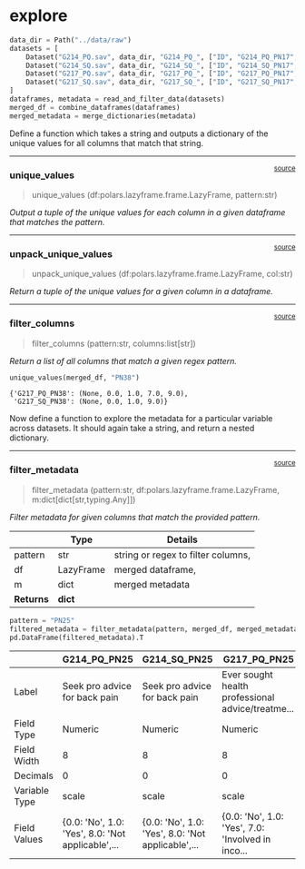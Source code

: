 # explore


<!-- WARNING: THIS FILE WAS AUTOGENERATED! DO NOT EDIT! -->

``` python
data_dir = Path("../data/raw")
datasets = [
    Dataset("G214_PQ.sav", data_dir, "G214_PQ_", ["ID", "G214_PQ_PN17", "G214_PQ_PN25", "G214_PQ_PN34", "G214_PQ_PN35", "G214_PQ_PN36"]),
    Dataset("G214_SQ.sav", data_dir, "G214_SQ_", ["ID", "G214_SQ_PN17", "G214_SQ_PN25", "G214_SQ_PN34", "G214_SQ_PN35", "G214_SQ_PN36"]),
    Dataset("G217_PQ.sav", data_dir, "G217_PQ_", ["ID", "G217_PQ_PN17", "G217_PQ_PN25", "G217_PQ_PN34", "G217_PQ_PN35", "G217_PQ_PN36", "G217_PQ_PN38", "G217_PQ_PN9"]),
    Dataset("G217_SQ.sav", data_dir, "G217_SQ_", ["ID", "G217_SQ_PN17", "G217_SQ_PN25", "G217_SQ_PN34", "G217_SQ_PN35", "G217_SQ_PN36", "G217_SQ_PN38", "G217_SQ_PN9"])
]
dataframes, metadata = read_and_filter_data(datasets)
merged_df = combine_dataframes(dataframes)
merged_metadata = merge_dictionaries(metadata)
```

Define a function which takes a string and outputs a dictionary of the
unique values for all columns that match that string.

------------------------------------------------------------------------

<a
href="https://github.com/matt-humphrey/pain/blob/main/pain/explore.py#L26"
target="_blank" style="float:right; font-size:smaller">source</a>

### unique_values

>  unique_values (df:polars.lazyframe.frame.LazyFrame, pattern:str)

*Output a tuple of the unique values for each column in a given
dataframe that matches the pattern.*

------------------------------------------------------------------------

<a
href="https://github.com/matt-humphrey/pain/blob/main/pain/explore.py#L19"
target="_blank" style="float:right; font-size:smaller">source</a>

### unpack_unique_values

>  unpack_unique_values (df:polars.lazyframe.frame.LazyFrame, col:str)

*Return a tuple of the unique values for a given column in a dataframe.*

------------------------------------------------------------------------

<a
href="https://github.com/matt-humphrey/pain/blob/main/pain/explore.py#L13"
target="_blank" style="float:right; font-size:smaller">source</a>

### filter_columns

>  filter_columns (pattern:str, columns:list[str])

*Return a list of all columns that match a given regex pattern.*

``` python
unique_values(merged_df, "PN38")
```

    {'G217_PQ_PN38': (None, 0.0, 1.0, 7.0, 9.0),
     'G217_SQ_PN38': (None, 0.0, 1.0, 9.0)}

Now define a function to explore the metadata for a particular variable
across datasets. It should again take a string, and return a nested
dictionary.

------------------------------------------------------------------------

<a
href="https://github.com/matt-humphrey/pain/blob/main/pain/explore.py#L52"
target="_blank" style="float:right; font-size:smaller">source</a>

### filter_metadata

>  filter_metadata (pattern:str, df:polars.lazyframe.frame.LazyFrame,
>                       m:dict[dict[str,typing.Any]])

*Filter metadata for given columns that match the provided pattern.*

<table>
<thead>
<tr>
<th></th>
<th><strong>Type</strong></th>
<th><strong>Details</strong></th>
</tr>
</thead>
<tbody>
<tr>
<td>pattern</td>
<td>str</td>
<td>string or regex to filter columns,</td>
</tr>
<tr>
<td>df</td>
<td>LazyFrame</td>
<td>merged dataframe,</td>
</tr>
<tr>
<td>m</td>
<td>dict</td>
<td>merged metadata</td>
</tr>
<tr>
<td><strong>Returns</strong></td>
<td><strong>dict</strong></td>
<td></td>
</tr>
</tbody>
</table>

``` python
pattern = "PN25"
filtered_metadata = filter_metadata(pattern, merged_df, merged_metadata)
pd.DataFrame(filtered_metadata).T
```

<div>
<style scoped>
    .dataframe tbody tr th:only-of-type {
        vertical-align: middle;
    }
&#10;    .dataframe tbody tr th {
        vertical-align: top;
    }
&#10;    .dataframe thead th {
        text-align: right;
    }
</style>

<table class="dataframe" data-quarto-postprocess="true" data-border="1">
<thead>
<tr style="text-align: right;">
<th data-quarto-table-cell-role="th"></th>
<th data-quarto-table-cell-role="th">G214_PQ_PN25</th>
<th data-quarto-table-cell-role="th">G214_SQ_PN25</th>
<th data-quarto-table-cell-role="th">G217_PQ_PN25</th>
<th data-quarto-table-cell-role="th">G217_SQ_PN25</th>
</tr>
</thead>
<tbody>
<tr>
<td data-quarto-table-cell-role="th">Label</td>
<td>Seek pro advice for back pain</td>
<td>Seek pro advice for back pain</td>
<td>Ever sought health professional advice/treatme...</td>
<td>Seek treatment for back pain?</td>
</tr>
<tr>
<td data-quarto-table-cell-role="th">Field Type</td>
<td>Numeric</td>
<td>Numeric</td>
<td>Numeric</td>
<td>Numeric</td>
</tr>
<tr>
<td data-quarto-table-cell-role="th">Field Width</td>
<td>8</td>
<td>8</td>
<td>8</td>
<td>8</td>
</tr>
<tr>
<td data-quarto-table-cell-role="th">Decimals</td>
<td>0</td>
<td>0</td>
<td>0</td>
<td>0</td>
</tr>
<tr>
<td data-quarto-table-cell-role="th">Variable Type</td>
<td>scale</td>
<td>scale</td>
<td>scale</td>
<td>scale</td>
</tr>
<tr>
<td data-quarto-table-cell-role="th">Field Values</td>
<td>{0.0: 'No', 1.0: 'Yes', 8.0: 'Not applicable',...</td>
<td>{0.0: 'No', 1.0: 'Yes', 8.0: 'Not applicable',...</td>
<td>{0.0: 'No', 1.0: 'Yes', 7.0: 'Involved in inco...</td>
<td>{0.0: 'No', 1.0: 'Yes', 9.0: 'Not stated'}</td>
</tr>
</tbody>
</table>

</div>
